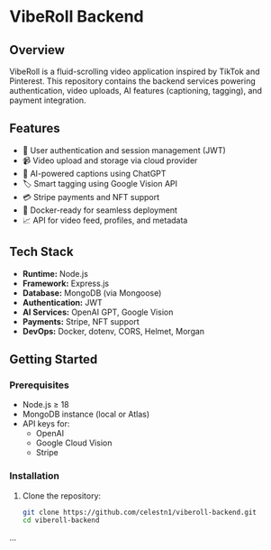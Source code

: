 # VibeRoll Backend

## Overview

VibeRoll is a fluid-scrolling video application inspired by TikTok and Pinterest. This repository contains the backend services powering authentication, video uploads, AI features (captioning, tagging), and payment integration.

## Features

- 🔐 User authentication and session management (JWT)
- 📹 Video upload and storage via cloud provider
- 🧠 AI-powered captions using ChatGPT
- 🏷️ Smart tagging using Google Vision API
- 💳 Stripe payments and NFT support
- 🐳 Docker-ready for seamless deployment
- 📈 API for video feed, profiles, and metadata

## Tech Stack

- **Runtime:** Node.js
- **Framework:** Express.js
- **Database:** MongoDB (via Mongoose)
- **Authentication:** JWT
- **AI Services:** OpenAI GPT, Google Vision
- **Payments:** Stripe, NFT support
- **DevOps:** Docker, dotenv, CORS, Helmet, Morgan

## Getting Started

### Prerequisites

- Node.js ≥ 18
- MongoDB instance (local or Atlas)
- API keys for:
  - OpenAI
  - Google Cloud Vision
  - Stripe

### Installation

1. Clone the repository:
   ```bash
   git clone https://github.com/celestn1/viberoll-backend.git
   cd viberoll-backend
...
